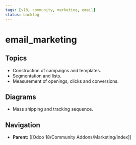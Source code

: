 ```yaml
---
tags: [v18, community, marketing, email]
status: backlog
---
```

# email_marketing

## Topics
- Construction of campaigns and templates.
- Segmentation and lists.
- Measurement of openings, clicks and conversions.

## Diagrams
- Mass shipping and tracking sequence.






## Navigation
- **Parent:** [[Odoo 18/Community Addons/Marketing/Index]]
